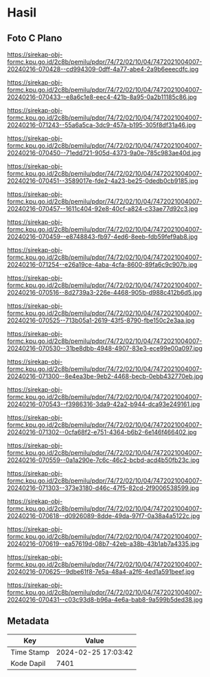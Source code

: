 # Hasil

## Foto C Plano

https://sirekap-obj-formc.kpu.go.id/2c8b/pemilu/pdpr/74/72/02/10/04/7472021004007-20240216-070428--cd994309-0dff-4a77-abe4-2a9b6eeecdfc.jpg

https://sirekap-obj-formc.kpu.go.id/2c8b/pemilu/pdpr/74/72/02/10/04/7472021004007-20240216-070433--e8a6c1e8-eec4-421b-8a95-0a2b11185c86.jpg

https://sirekap-obj-formc.kpu.go.id/2c8b/pemilu/pdpr/74/72/02/10/04/7472021004007-20240216-071243--55a6a5ca-3dc9-457a-b195-305f8df31a46.jpg

https://sirekap-obj-formc.kpu.go.id/2c8b/pemilu/pdpr/74/72/02/10/04/7472021004007-20240216-070450--71edd721-905d-4373-9a0e-785c983ae40d.jpg

https://sirekap-obj-formc.kpu.go.id/2c8b/pemilu/pdpr/74/72/02/10/04/7472021004007-20240216-070451--3589017e-fde2-4a23-be25-0dedb0cb9185.jpg

https://sirekap-obj-formc.kpu.go.id/2c8b/pemilu/pdpr/74/72/02/10/04/7472021004007-20240216-070457--1611c404-92e8-40cf-a824-c33ae77d92c3.jpg

https://sirekap-obj-formc.kpu.go.id/2c8b/pemilu/pdpr/74/72/02/10/04/7472021004007-20240216-070459--e8748843-fb97-4ed6-8eeb-fdb59fef9ab8.jpg

https://sirekap-obj-formc.kpu.go.id/2c8b/pemilu/pdpr/74/72/02/10/04/7472021004007-20240216-071254--e26a19ce-4aba-4cfa-8600-89fa6c9c907b.jpg

https://sirekap-obj-formc.kpu.go.id/2c8b/pemilu/pdpr/74/72/02/10/04/7472021004007-20240216-070516--8d2739a3-226e-4468-905b-d988c412b6d5.jpg

https://sirekap-obj-formc.kpu.go.id/2c8b/pemilu/pdpr/74/72/02/10/04/7472021004007-20240216-070525--713b05a1-2619-43f5-8790-fbe150c2e3aa.jpg

https://sirekap-obj-formc.kpu.go.id/2c8b/pemilu/pdpr/74/72/02/10/04/7472021004007-20240216-070530--31be8dbb-4948-4907-83e3-ece99e00a097.jpg

https://sirekap-obj-formc.kpu.go.id/2c8b/pemilu/pdpr/74/72/02/10/04/7472021004007-20240216-071300--8e4ea3be-9eb2-4468-becb-0ebb432770eb.jpg

https://sirekap-obj-formc.kpu.go.id/2c8b/pemilu/pdpr/74/72/02/10/04/7472021004007-20240216-070543--f3986316-3da9-42a2-b944-dca93e249161.jpg

https://sirekap-obj-formc.kpu.go.id/2c8b/pemilu/pdpr/74/72/02/10/04/7472021004007-20240216-071302--0cfa68f2-e751-4364-b6b2-6e146f466402.jpg

https://sirekap-obj-formc.kpu.go.id/2c8b/pemilu/pdpr/74/72/02/10/04/7472021004007-20240216-070559--0a1a290e-7c6c-46c2-bcbd-acd4b50fb23c.jpg

https://sirekap-obj-formc.kpu.go.id/2c8b/pemilu/pdpr/74/72/02/10/04/7472021004007-20240216-071303--373e3180-d46c-47f5-82cd-2f9006538599.jpg

https://sirekap-obj-formc.kpu.go.id/2c8b/pemilu/pdpr/74/72/02/10/04/7472021004007-20240216-070618--d0926089-8dde-49da-97f7-0a38a4a5122c.jpg

https://sirekap-obj-formc.kpu.go.id/2c8b/pemilu/pdpr/74/72/02/10/04/7472021004007-20240216-070619--ea57619d-08b7-42eb-a38b-43b1ab7a4335.jpg

https://sirekap-obj-formc.kpu.go.id/2c8b/pemilu/pdpr/74/72/02/10/04/7472021004007-20240216-070625--9dbe61f8-7e5a-48a4-a2f6-4ed1a591beef.jpg

https://sirekap-obj-formc.kpu.go.id/2c8b/pemilu/pdpr/74/72/02/10/04/7472021004007-20240216-070431--c03c93d8-b96a-4e6a-bab8-9a599b5ded38.jpg


## Metadata

| Key        | Value               |
| ---------- | ------------------- |
| Time Stamp | 2024-02-25 17:03:42 |
| Kode Dapil | 7401                |



